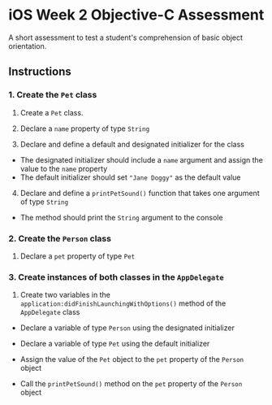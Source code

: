 # iOS Week 2 Objective-C Assessment
A short assessment to test a student's comprehension of basic object orientation. 

## Instructions


### 1. Create the `Pet` class
1. Create a `Pet` class.

2. Declare a `name` property of type `String` 

3. Declare and define a default and designated initializer for the class
  * The designated initializer should include a `name` argument and assign the value to the `name` property
  * The default initializer should set `"Jane Doggy"` as the default value

4. Declare and define a `printPetSound()` function  that takes one argument of type `String`
  * The method should print the `String` argument to the console

### 2. Create the `Person` class

1. Declare a `pet` property of type `Pet`

### 3. Create instances of both classes in the `AppDelegate`

1. Create two variables in the `application:didFinishLaunchingWithOptions()` method of the `AppDelegate` class

  * Declare a variable of type `Person` using the designated initializer
  
  * Declare a variable of type `Pet` using the default initializer
  
  * Assign the value of the `Pet` object to the `pet` property of the `Person` object
  
  * Call the `printPetSound()` method on the `pet` property of the `Person` object
